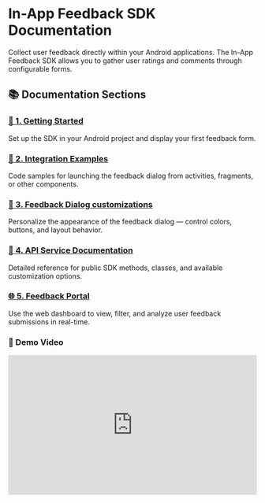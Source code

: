 # In-App Feedback SDK Documentation

Collect user feedback directly within your Android applications.
The In-App Feedback SDK allows you to gather user ratings and comments through configurable forms.

## 📚 Documentation Sections

### [🚀  1. Getting Started](./getting-started.md)
Set up the SDK in your Android project and display your first feedback form.


### [🧩  2. Integration Examples](./integration-examples.md)
Code samples for launching the feedback dialog from activities, fragments, or other components.


### [🎨  3. Feedback Dialog customizations](./customizations.md)
Personalize the appearance of the feedback dialog — control colors, buttons, and layout behavior.


### [📘  4. API Service Documentation](./api-reference.md)
Detailed reference for public SDK methods, classes, and available customization options.


### [🌐  5. Feedback Portal](./web-portal.md)
Use the web dashboard to view, filter, and analyze user feedback submissions in real-time.



### 🎥 Demo Video

<div style="position: relative; overflow: hidden; aspect-ratio: 1920/1080">
<iframe width="560" height="315" src="https://share.synthesia.io/embeds/videos/bd430205-9c26-4b87-98f3-45026d8bb35e" loading="lazy" title="Synthesia video player - In-AppvFeedbackvSDK video" allowfullscreen allow="encrypted-media; fullscreen;" style="position: absolute; width: 100%; height: 100%; top: 0; left: 0; border: none; padding: 0; margin: 0; overflow:hidden;">
</iframe>
</div>
